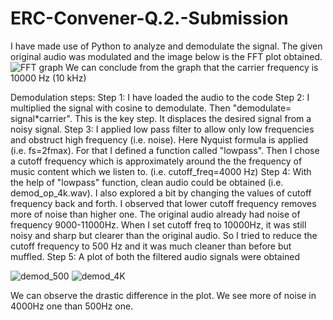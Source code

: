 # ERC-Convener-Q.2.-Submission
I have made use of Python to analyze and demodulate the signal.
The given original audio was modulated and the image below is the FFT plot obtained.
![FFT graph](https://github.com/user-attachments/assets/c9268529-e91c-4f7e-b82c-2cf71e8d0ef7)
We can conclude from the graph that the carrier frequency is 10000 Hz (10 kHz)

Demodulation steps:
Step 1: I have loaded the audio to the code 
Step 2: I multiplied the signal with cosine to demodulate. Then "demodulate= signal*carrier". This is the key step. It displaces the desired signal from a noisy signal.
Step 3: I applied low pass filter to allow only low frequencies and obstruct high frequency (i.e. noise). Here Nyquist formula is applied (i.e. fs=2fmax). For that I defined a function called "lowpass". Then I chose a cutoff frequency which is approximately around the the frequency of music content which we listen to. (i.e. cutoff_freq=4000 Hz)
Step 4: With the help of "lowpass" function, clean audio could be obtained (i.e. demod_op_4k.wav). I also explored a bit by changing the values of cutoff frequency back and forth. I observed that lower cutoff frequency removes more of noise than higher one. The original audio already had noise of frequency 9000-11000Hz. When I set cutoff freq to 10000Hz, it was still noisy and sharp but clearer than the original audio. So I tried to reduce the cutoff frequency to 500 Hz and it was much cleaner than before but muffled.
Step 5: A plot of both the filtered audio signals were obtained

![demod_500](https://github.com/user-attachments/assets/62f54111-799c-4539-b7a7-0937471e7d91)
![demod_4K](https://github.com/user-attachments/assets/c64f2c4d-482a-4481-b82f-422e1a66fbb8)

We can observe the drastic difference in the plot. We see more of noise in 4000Hz one than 500Hz one.
